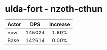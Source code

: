 # ulda-fort - nzoth-cthun
| Actor | DPS | Increase |
|---|:---:|:---:|
|new|145024|1.69%|
|Base|142614|0.00%|
